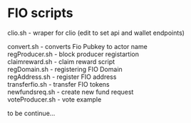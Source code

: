 # FIO scripts

clio.sh - wraper for clio (edit to set api and wallet endpoints)  

convert.sh <pubKey> - converts Fio Pubkey to actor name  
regProducer.sh - block producer registartion  
claimreward.sh - claim reward script  
regDomain.sh - registering FIO Domain  
regAddress.sh - register FIO address  
transferfio.sh - transfer FIO tokens  
newfundsreq.sh - create new fund request  
voteProducer.sh - vote example
  
to be continue...  


